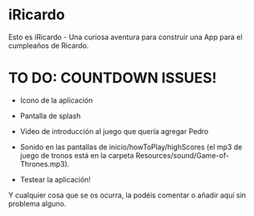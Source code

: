 iRicardo
========

Esto es iRicardo - Una curiosa aventura para construir una App para el cumpleaños de Ricardo.

TO DO: COUNTDOWN ISSUES!
=========================

- Icono de la aplicación
- Pantalla de splash
- Video de introducción al juego que quería agregar Pedro
- Sonido en las pantallas de inicio/howToPlay/highScores (el mp3 de juego de tronos está en la carpeta Resources/sound/Game-of-Thrones.mp3).

- Testear la aplicación!

Y cualquier cosa que se os ocurra, la podéis comentar o añadir aquí sin problema alguno.

